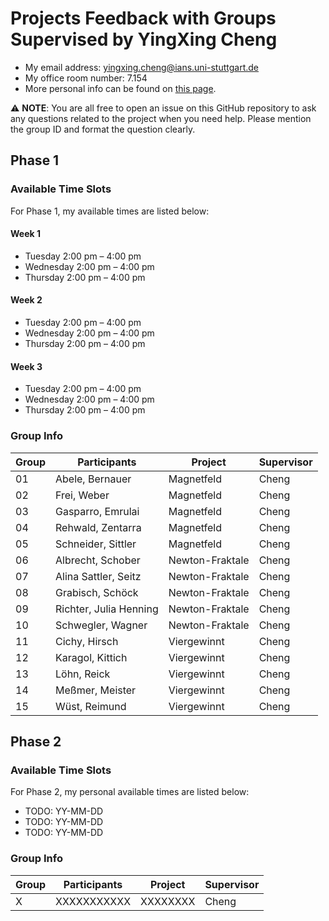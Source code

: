 # Projects Feedback with Groups Supervised by YingXing Cheng

- My email address: <yingxing.cheng@ians.uni-stuttgart.de>
- My office room number: 7.154
- More personal info can be found on [this page](https://www.ians.uni-stuttgart.de/institute/team/Cheng-00009/).

:warning: **NOTE**: You are all free to open an issue on this GitHub repository to ask any questions related to the project when you need help. Please mention the group ID and format the question clearly.


## Phase 1

### Available Time Slots

For Phase 1, my available times are listed below:

#### Week 1

- Tuesday 2:00 pm – 4:00 pm
- Wednesday 2:00 pm – 4:00 pm
- Thursday 2:00 pm – 4:00 pm

#### Week 2

- Tuesday 2:00 pm – 4:00 pm
- Wednesday 2:00 pm – 4:00 pm
- Thursday 2:00 pm – 4:00 pm

#### Week 3

- Tuesday 2:00 pm – 4:00 pm
- Wednesday 2:00 pm – 4:00 pm
- Thursday 2:00 pm – 4:00 pm

### Group Info

| Group | Participants           | Project        | Supervisor |
|-------|------------------------|----------------|------------|
| 01    | Abele, Bernauer        | Magnetfeld     | Cheng      |
| 02    | Frei, Weber            | Magnetfeld     | Cheng      |
| 03    | Gasparro, Emrulai      | Magnetfeld     | Cheng      |
| 04    | Rehwald, Zentarra      | Magnetfeld     | Cheng      |
| 05    | Schneider, Sittler     | Magnetfeld     | Cheng      |
| 06    | Albrecht, Schober      | Newton-Fraktale| Cheng      |
| 07    | Alina Sattler, Seitz   | Newton-Fraktale| Cheng      |
| 08    | Grabisch, Schöck       | Newton-Fraktale| Cheng      |
| 09    | Richter, Julia Henning | Newton-Fraktale| Cheng      |
| 10    | Schwegler, Wagner      | Newton-Fraktale| Cheng      |
| 11    | Cichy, Hirsch          | Viergewinnt    | Cheng      |
| 12    | Karagol, Kittich       | Viergewinnt    | Cheng      |
| 13    | Löhn, Reick            | Viergewinnt    | Cheng      |
| 14    | Meßmer, Meister        | Viergewinnt    | Cheng      |
| 15    | Wüst, Reimund          | Viergewinnt    | Cheng      |

## Phase 2

### Available Time Slots

For Phase 2, my personal available times are listed below:

- TODO: YY-MM-DD
- TODO: YY-MM-DD
- TODO: YY-MM-DD

### Group Info

| Group | Participants | Project | Supervisor |
|-------|--------------|---------|------------|
| X     | XXXXXXXXXXX  | XXXXXXXX| Cheng      |
